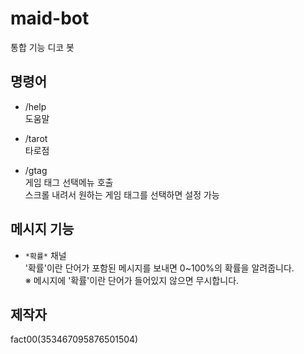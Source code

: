 # maid-bot
통합 기능 디코 봇

## 명령어
- /help  
도움말

- /tarot  
타로점

- /gtag  
게임 태그 선택메뉴 호출  
스크롤 내려서 원하는 게임 태그를 선택하면 설정 가능

## 메시지 기능
- `*확률*` 채널  
'확률'이란 단어가 포함된 메시지를 보내면 0~100%의 확률을 알려줍니다.  
※ 메시지에 '확률'이란 단어가 들어있지 않으면 무시합니다.  

## 제작자
fact00(353467095876501504)  
